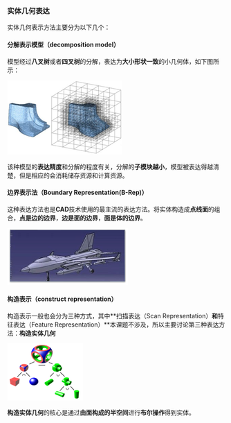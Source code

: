 ### 实体几何表达

实体几何表示方法主要分为以下几个：

#### 分解表示模型（decomposition model）

模型经过**八叉树**或者**四叉树**的分解，表达为**大小形状一致**的小几何体，如下图所示：

![1671069026405](2.%E5%AE%9E%E4%BD%93%E5%87%A0%E4%BD%95%E8%A1%A8%E7%A4%BA%E6%96%B9%E6%B3%95.assets/1671069026405.png)

该种模型的**表达精度**和分解的程度有关，分解的**子模块越小**，模型被表达得越清楚，但是相应的会消耗储存资源和计算资源。

#### 边界表示法（Boundary Representation(B-Rep)）

这种表达方法也是**CAD**技术使用的最主流的表达方法。将实体构造成**点线面**的组合，**点是边的边界**，**边是面的边界**，**面是体的边界**。

![1671069371565](2.%E5%AE%9E%E4%BD%93%E5%87%A0%E4%BD%95%E8%A1%A8%E7%A4%BA%E6%96%B9%E6%B3%95.assets/1671069371565.png)

#### 构造表示（construct representation）

构造表示一般也会分为三种方式，其中**扫描表达（Scan Representation）**和**特征表达（Feature Representation）**本课题不涉及，所以主要讨论第三种表达方法：**构造实体几何**

![1671070011188](2.%E5%AE%9E%E4%BD%93%E5%87%A0%E4%BD%95%E8%A1%A8%E7%A4%BA%E6%96%B9%E6%B3%95.assets/1671070011188.png)

**构造实体几何**的核心是通过**由面构成的半空间**进行**布尔操作**得到实体。